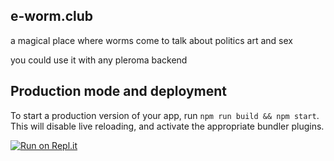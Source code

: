 ## e-worm.club

a magical place where worms come to talk about politics art and sex

you could use it with any pleroma backend

## Production mode and deployment

To start a production version of your app, run `npm run build && npm start`. This will disable live reloading, and activate the appropriate bundler plugins.

[![Run on Repl.it](https://repl.it/badge/github/radio-alice/e-worm)](https://repl.it/github/radio-alice/e-worm)